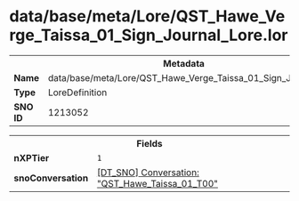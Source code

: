 <h1>data/base/meta/Lore/QST_Hawe_Verge_Taissa_01_Sign_Journal_Lore.lor</h1><table><tr><th colspan="100%">Metadata</th></tr><tr><td><b>Name</b></td><td>data/base/meta/Lore/QST_Hawe_Verge_Taissa_01_Sign_Journal_Lore.lor</td></tr><tr><td><b>Type</b></td><td>LoreDefinition</td></tr><tr><td><b>SNO ID</b></td><td>1213052</td></tr></table>

<table><tr><th colspan="100%">Fields</th></tr><tr><td><b>nXPTier</b></td><td><code>1</code></td></tr><tr><td><b>snoConversation</b></td><td><a href="..\Conversation\QST_Hawe_Taissa_01_T00.cnv.md">[DT_SNO] Conversation: "QST_Hawe_Taissa_01_T00"</a></td></tr></table>

